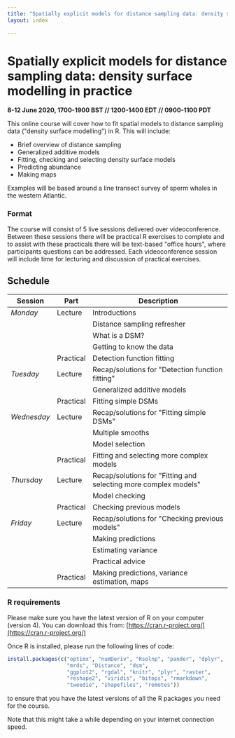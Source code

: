 ```yaml
---
title: "Spatially explicit models for distance sampling data: density surface modelling in practice"
layout: index

---
```


# Spatially explicit models for distance sampling data: density surface modelling in practice

**8-12 June 2020, 1700-1900 BST // 1200-1400 EDT // 0900-1100 PDT**

This online course will cover how to fit spatial models to distance sampling data ("density surface modelling") in R. This will include:

- Brief overview of distance sampling
- Generalized additive models
- Fitting, checking and selecting density surface models
- Predicting abundance
- Making maps

Examples will be based around a line transect survey of sperm whales in the western Atlantic.

### Format

The course will consist of 5 live sessions delivered over videoconference. Between these sessions there will be practical R exercises to complete and to assist with these practicals there will be text-based "office hours", where participants questions can be addressed. Each videoconference session will include time for lecturing and discussion of practical exercises.

## Schedule

Session     | Part      | Description
------------|-----------|--------------
*Monday*    | Lecture   | Introductions
            |           | Distance sampling refresher
            |           | What is a DSM?
            |           | Getting to know the data
            | Practical | Detection function fitting
*Tuesday*   | Lecture   | Recap/solutions for "Detection function fitting"
            |           | Generalized additive models
            | Practical | Fitting simple DSMs
*Wednesday* | Lecture   | Recap/solutions for "Fitting simple DSMs"
            |           | Multiple smooths
            |           | Model selection
            | Practical | Fitting and selecting more complex models
*Thursday*  | Lecture   | Recap/solutions for "Fitting and selecting more complex models"
            |           | Model checking
            | Practical | Checking previous models
*Friday*    | Lecture   | Recap/solutions for "Checking previous models"
            |           | Making predictions
            |           | Estimating variance
            |           | Practical advice
            | Practical | Making predictions, variance estimation, maps




### R requirements

Please make sure you have the latest version of R on your computer (version 4). You can download this from: [https://cran.r-project.org/](https://cran.r-project.org/)

Once R is installed, please run the following lines of code:

```r
install.packages(c("optimx", "numDeriv", "Rsolnp", "pander", "dplyr",
                   "mrds", "Distance", "dsm",
                   "ggplot2", "rgdal", "knitr", "plyr", "raster", 
                   "reshape2", "viridis", "bitops", "rmarkdown",
                   "tweedie", "shapefiles", "remotes"))
```

to ensure that you have the latest versions of all the R packages you need for the course.

Note that this might take a while depending on your internet connection speed.


